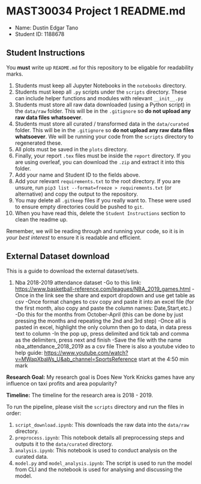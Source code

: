 # MAST30034 Project 1 README.md
- Name: Dustin Edgar Tano
- Student ID: 1188678

## Student Instructions
You **must** write up `README.md` for this repository to be eligable for readability marks.

1. Students must keep all Jupyter Notebooks in the `notebooks` directory.
2. Students must keep all `.py` scripts under the `scripts` directory. These can include helper functions and modules with relevant `__init__.py`
3. Students must store all raw data downloaded (using a Python script) in the `data/raw` folder. This will be in the `.gitignore` so **do not upload any raw data files whatsoever**.
4. Students must store all curated / transformed data in the `data/curated` folder. This will be in the `.gitignore` so **do not upload any raw data files whatsoever**. We will be running your code from the `scripts` directory to regenerated these.
5. All plots must be saved in the `plots` directory.
6. Finally, your report `.tex` files must be inside the `report` directory. If you are using overleaf, you can download the `.zip` and extract it into this folder.
7. Add your name and Student ID to the fields above.
8. Add your relevant `requirements.txt` to the root directory. If you are unsure, run `pip3 list --format=freeze > requirements.txt` (or alternative) and copy the output to the repository.
9. You may delete all `.gitkeep` files if you really want to. These were used to ensure empty directories could be pushed to `git`.
10. When you have read this, delete the `Student Instructions` section to clean the readme up.

Remember, we will be reading through and running your code, so it is in _your best interest_ to ensure it is readable and efficient.

## External Dataset download
This is a guide to download the external dataset/sets. 
1. Nba 2018-2019 attendance dataset
-Go to this link: https://www.basketball-reference.com/leagues/NBA_2019_games.html
-Once in the link see the share and export dropdown and use get table as csv
-Once format changes to csv copy and paste it into an excel file (for the first month, also copy and paste the column names: Date,Start,etc.)
-Do this for the months from October-April (this can be done by just pressing the months and repeating the 2nd and 3rd step)
-Once all is pasted in excel, highlight the only column then go to data, in data press text to column
-In the pop up, press delimited and tick tab and comma as the delimiters, press next and finish
-Save the file with the name nba_attendance_2018_2019 as a csv file
There is also a youtube video to help guide: https://www.youtube.com/watch?v=MWapXbaWs_U&ab_channel=SportsReference
start at the 4:50 min mark 

**Research Goal:** My research goal is Does New York Knicks games have any influence on taxi profits and area popularity?

**Timeline:** The timeline for the research area is 2018 - 2019.

To run the pipeline, please visit the `scripts` directory and run the files in order:
1. `script_download.ipynb`: This downloads the raw data into the `data/raw` directory.
2. `preprocess.ipynb`: This notebook details all preprocessing steps and outputs it to the `data/curated` directory.
3. `analysis.ipynb`: This notebook is used to conduct analysis on the curated data.
4. `model.py` and `model_analysis.ipynb`: The script is used to run the model from CLI and the notebook is used for analysing and discussing the model.
